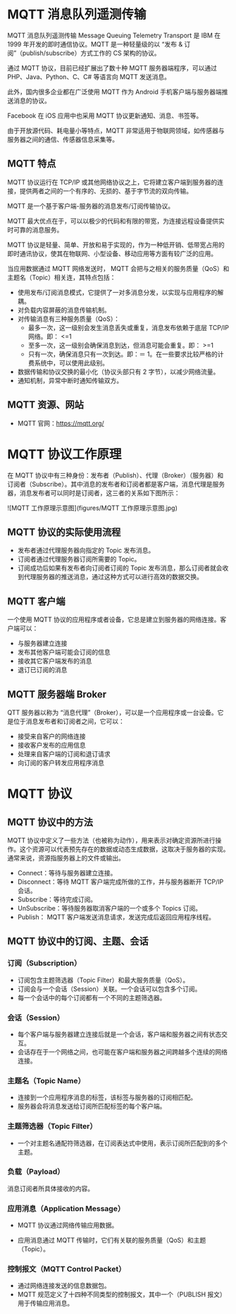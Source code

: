 # MQTT 消息队列遥测传输



MQTT 消息队列遥测传输 Message Queuing Telemetry Transport 是 IBM  在 1999 年开发的即时通信协议。MQTT 是一种轻量级的以 “发布 & 订阅”（publish/subscribe）方式工作的 CS 架构的协议。

通过 MQTT 协议，目前已经扩展出了数十种 MQTT 服务器端程序，可以通过 PHP、Java、Python、C、C# 等语言向 MQTT 发送消息。

此外，国内很多企业都在广泛使用 MQTT 作为 Android 手机客户端与服务器端推送消息的协议。

Facebook 在 iOS 应用中也采用 MQTT 协议更新通知、消息、书签等。

由于开放源代码、耗电量小等特点，MQTT 非常适用于物联网领域，如传感器与服务器之间的通信、传感器信息采集等。



## MQTT 特点

MQTT 协议运行在 TCP/IP 或其他网络协议之上，它将建立客户端到服务器的连接，提供两者之间的一个有序的、无损的、基于字节流的双向传输。  

MQTT 是一个基于客户端-服务器的消息发布/订阅传输协议。

MQTT 最大优点在于，可以以极少的代码和有限的带宽，为连接远程设备提供实时可靠的消息服务。

 MQTT 协议是轻量、简单、开放和易于实现的，作为一种低开销、低带宽占用的即时通讯协议，使其在物联网、小型设备、移动应用等方面有较广泛的应用。 

当应用数据通过 MQTT 网络发送时， MQTT 会把与之相关的服务质量（QoS）和主题名（Topic）相关连，其特点包括：  

- 使用发布/订阅消息模式，它提供了一对多消息分发，以实现与应用程序的解耦。
- 对负载内容屏蔽的消息传输机制。
- 对传输消息有三种服务质量（QoS）：  
  - 最多一次，这一级别会发生消息丢失或重复，消息发布依赖于底层 TCP/IP 网络。即： <=1  
  - 至多一次，这一级别会确保消息到达，但消息可能会重复。即： >=1  
  - 只有一次，确保消息只有一次到达。即：＝ 1。在一些要求比较严格的计费系统中，可以使用此级别。  
- 数据传输和协议交换的最小化（协议头部只有 2 字节），以减少网络流量。  
- 通知机制，异常中断时通知传输双方。  

## MQTT 资源、网站

- MQTT 官网：https://mqtt.org/



# MQTT 协议工作原理  

在 MQTT 协议中有三种身份：发布者（Publish）、代理（Broker）（服务器）和订阅者（Subscribe）。其中消息的发布者和订阅者都是客户端，消息代理是服务器，消息发布者可以同时是订阅者，这三者的关系如下图所示：

 ![MQTT 工作原理示意图](figures/MQTT 工作原理示意图.jpg)

## MQTT 协议的实际使用流程

- 发布者通过代理服务器向指定的 Topic 发布消息。
- 订阅者通过代理服务器订阅所需要的 Topic。
- 订阅成功后如果有发布者向订阅者订阅的 Topic 发布消息，那么订阅者就会收到代理服务器的推送消息，通过这种方式可以进行高效的数据交换。



## MQTT 客户端  

一个使用 MQTT 协议的应用程序或者设备，它总是建立到服务器的网络连接。客户端可以：

- 与服务器建立连接
- 发布其他客户端可能会订阅的信息
- 接收其它客户端发布的消息
- 退订已订阅的消息  



## MQTT 服务器端  Broker   

QTT 服务器以称为 “消息代理”（Broker），可以是一个应用程序或一台设备。它是位于消息发布者和订阅者之间，它可以：  

- 接受来自客户的网络连接
- 接收客户发布的应用信息
- 处理来自客户端的订阅和退订请求
- 向订阅的客户转发应用程序消息



# MQTT 协议

## MQTT 协议中的方法  

MQTT 协议中定义了一些方法（也被称为动作），用来表示对确定资源所进行操作。这个资源可以代表预先存在的数据或动态生成数据，这取决于服务器的实现。通常来说，资源指服务器上的文件或输出。  

- Connect：等待与服务器建立连接。
- Disconnect：等待 MQTT 客户端完成所做的工作，并与服务器断开 TCP/IP 会话。
- Subscribe：等待完成订阅。
- UnSubscribe：等待服务器取消客户端的一个或多个 Topics 订阅。
- Publish： MQTT 客户端发送消息请求，发送完成后返回应用程序线程。



## MQTT 协议中的订阅、主题、会话  

### 订阅（Subscription）

- 订阅包含主题筛选器（Topic Filter）和最大服务质量（QoS）。
- 订阅会与一个会话（Session）关联。一个会话可以包含多个订阅。
- 每一个会话中的每个订阅都有一个不同的主题筛选器。

### 会话（Session）

- 每个客户端与服务器建立连接后就是一个会话，客户端和服务器之间有状态交互。
- 会话存在于一个网络之间，也可能在客户端和服务器之间跨越多个连续的网络连接。

### 主题名（Topic Name）

- 连接到一个应用程序消息的标签，该标签与服务器的订阅相匹配。
- 服务器会将消息发送给订阅所匹配标签的每个客户端。

### 主题筛选器（Topic Filter）

- 一个对主题名通配符筛选器，在订阅表达式中使用，表示订阅所匹配到的多个主题。

### 负载（Payload）

消息订阅者所具体接收的内容。

### 应用消息（Application Message）

- MQTT 协议通过网络传输应用数据。

- 应用消息通过 MQTT 传输时，它们有关联的服务质量（QoS）和主题（Topic）。

### 控制报文（MQTT Control Packet）

- 通过网络连接发送的信息数据包。
- MQTT 规范定义了十四种不同类型的控制报文，其中一个（PUBLISH 报文）用于传输应用消息。









